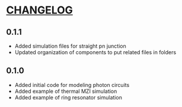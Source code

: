 # [CHANGELOG](https://keepachangelog.com/en/1.0.0/)

## 0.1.1
- Added simulation files for straight pn junction
- Updated organization of components to put related files in folders

## 0.1.0

- Added initial code for modeling photon circuits
- Added example of thermal MZI simulation
- Added example of ring resonator simulation
